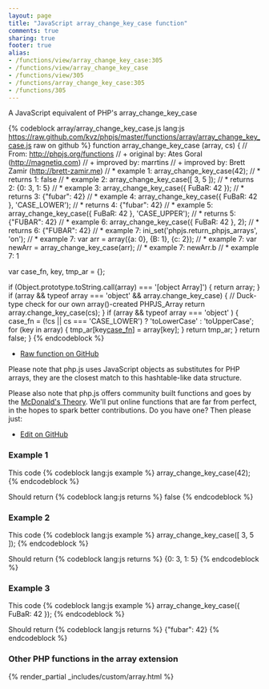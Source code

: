 ```yaml
---
layout: page
title: "JavaScript array_change_key_case function"
comments: true
sharing: true
footer: true
alias:
- /functions/view/array_change_key_case:305
- /functions/view/array_change_key_case
- /functions/view/305
- /functions/array_change_key_case:305
- /functions/305
---
```

<!-- Generated by Rakefile:build -->
A JavaScript equivalent of PHP's array_change_key_case

{% codeblock array/array_change_key_case.js lang:js https://raw.github.com/kvz/phpjs/master/functions/array/array_change_key_case.js raw on github %}
function array_change_key_case (array, cs) {
  // From: http://phpjs.org/functions
  // +   original by: Ates Goral (http://magnetiq.com)
  // +   improved by: marrtins
  // +      improved by: Brett Zamir (http://brett-zamir.me)
  // *     example 1: array_change_key_case(42);
  // *     returns 1: false
  // *     example 2: array_change_key_case([ 3, 5 ]);
  // *     returns 2: {0: 3, 1: 5}
  // *     example 3: array_change_key_case({ FuBaR: 42 });
  // *     returns 3: {"fubar": 42}
  // *     example 4: array_change_key_case({ FuBaR: 42 }, 'CASE_LOWER');
  // *     returns 4: {"fubar": 42}
  // *     example 5: array_change_key_case({ FuBaR: 42 }, 'CASE_UPPER');
  // *     returns 5: {"FUBAR": 42}
  // *     example 6: array_change_key_case({ FuBaR: 42 }, 2);
  // *     returns 6: {"FUBAR": 42}
  // *     example 7: ini_set('phpjs.return_phpjs_arrays', 'on');
  // *     example 7: var arr = array({a: 0}, {B: 1}, {c: 2});
  // *     example 7: var newArr = array_change_key_case(arr);
  // *     example 7: newArr.b
  // *     example 7: 1

  var case_fn, key, tmp_ar = {};

  if (Object.prototype.toString.call(array) === '[object Array]') {
    return array;
  }
  if (array && typeof array === 'object' && array.change_key_case) { // Duck-type check for our own array()-created PHPJS_Array
    return array.change_key_case(cs);
  }
  if (array && typeof array === 'object' ) {
    case_fn = (!cs || cs === 'CASE_LOWER') ? 'toLowerCase' : 'toUpperCase';
    for (key in array) {
      tmp_ar[key[case_fn]()] = array[key];
    }
    return tmp_ar;
  }
  return false;
}
{% endcodeblock %}

 - [Raw function on GitHub](https://github.com/kvz/phpjs/blob/master/functions/array/array_change_key_case.js)

Please note that php.js uses JavaScript objects as substitutes for PHP arrays, they are 
the closest match to this hashtable-like data structure. 

Please also note that php.js offers community built functions and goes by the 
[McDonald's Theory](https://medium.com/what-i-learned-building/9216e1c9da7d). We'll put online 
functions that are far from perfect, in the hopes to spark better contributions. 
Do you have one? Then please just: 

 - [Edit on GitHub](https://github.com/kvz/phpjs/edit/master/functions/array/array_change_key_case.js)

### Example 1
This code
{% codeblock lang:js example %}
array_change_key_case(42);
{% endcodeblock %}

Should return
{% codeblock lang:js returns %}
false
{% endcodeblock %}

### Example 2
This code
{% codeblock lang:js example %}
array_change_key_case([ 3, 5 ]);
{% endcodeblock %}

Should return
{% codeblock lang:js returns %}
{0: 3, 1: 5}
{% endcodeblock %}

### Example 3
This code
{% codeblock lang:js example %}
array_change_key_case({ FuBaR: 42 });
{% endcodeblock %}

Should return
{% codeblock lang:js returns %}
{"fubar": 42}
{% endcodeblock %}


### Other PHP functions in the array extension
{% render_partial _includes/custom/array.html %}
